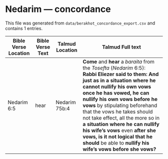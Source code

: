 # Nedarim — concordance

This file was generated from `data/berakhot_concordance_export.csv` and contains 1 entries.

| Bible Verse Location | Bible Verse Text | Talmud Location | Talmud Full text |
|---|---|---|---|
| Nedarim 6:5 | hear | Nedarim 75b:4 | <b>Come</b> and <b>hear</b> a <i>baraita</i> from the <i>Tosefta</i> (<i>Nedarim</i> 6:5): <b>Rabbi Eliezer said to them: And just as in a situation where he cannot nullify his own vows once he has vowed, he can nullify his own vows before he vows</b> by stipulating beforehand that the vows he takes should not take effect, all the more so in <b>a situation where he can nullify his wife’s vows</b> even <b>after she vows, is it not logical that he should</b> be able to <b>nullify his wife’s vows before she vows?</b> |
